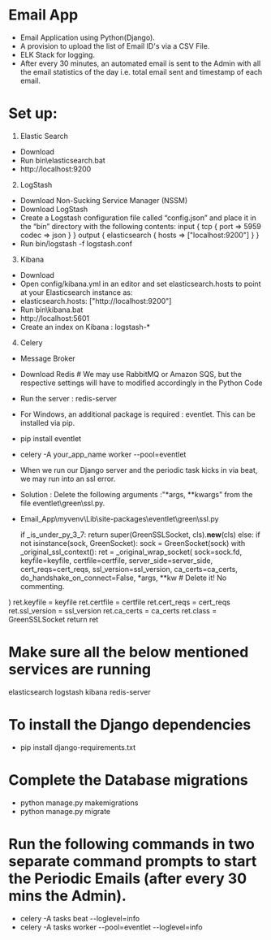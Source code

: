 # Email App
- Email Application using Python(Django).
- A provision to upload the list of Email ID's via a CSV File.
- ELK Stack for logging.
- After every 30 minutes, an automated email is sent to the Admin with all the email statistics of the day i.e. total email sent and timestamp of each email.

# Set up:

1. Elastic Search
- Download
- Run bin\elasticsearch.bat
- http://localhost:9200

2. LogStash
- Download Non-Sucking Service Manager (NSSM)
- Download LogStash
- Create a Logstash configuration file called “config.json” and place it in the “bin” directory with the following contents: input { tcp { port => 5959 codec => json } } output { elasticsearch { hosts => ["localhost:9200"] } }
- Run bin/logstash -f logstash.conf

3.  Kibana
- Download
- Open config/kibana.yml in an editor and set elasticsearch.hosts to point at your Elasticsearch instance as: 
- elasticsearch.hosts: ["http://localhost:9200"]
- Run bin\kibana.bat
- http://localhost:5601
- Create an index on Kibana : logstash-*

4. Celery
- Message Broker
- Download Redis # We may use RabbitMQ or Amazon SQS, but the respective settings will have to modified accordingly in the Python Code
- Run the server : redis-server
- For Windows, an additional package is required : eventlet. This can be installed via pip. 
- pip install eventlet
- celery -A your_app_name worker --pool=eventlet
- When we run our Django server and the periodic task kicks in via beat, we may run into an ssl error.
- Solution : Delete the following arguments :"*args, **kwargs" from the file eventlet\green\ssl.py.

- Email_App\myvenv\Lib\site-packages\eventlet\green\ssl.py

    if _is_under_py_3_7:
        return super(GreenSSLSocket, cls).__new__(cls)
    else:
        if not isinstance(sock, GreenSocket):
            sock = GreenSocket(sock)
        with _original_ssl_context():
            ret = _original_wrap_socket(
                sock=sock.fd,
                keyfile=keyfile,
                certfile=certfile,
                server_side=server_side,
                cert_reqs=cert_reqs,
                ssl_version=ssl_version,
                ca_certs=ca_certs,
                do_handshake_on_connect=False,
*args, **kw										# Delete it! No commenting. 

)
ret.keyfile = keyfile
ret.certfile = certfile
ret.cert_reqs = cert_reqs
ret.ssl_version = ssl_version
ret.ca_certs = ca_certs
ret.class = GreenSSLSocket
return ret

# Make sure all the below mentioned services are running
elasticsearch
logstash
kibana
redis-server

# To install the Django dependencies
- pip install django-requirements.txt

# Complete the Database migrations
- python manage.py makemigrations
- python manage.py migrate

# Run the following commands in two separate command prompts to start the Periodic Emails (after every 30 mins the Admin).
- celery -A tasks beat --loglevel=info
- celery -A tasks worker --pool=eventlet --loglevel=info
